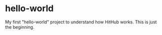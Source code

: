 # hello-world
My first "hello-world" project to understand how HitHub works.
This is just the beginning.
